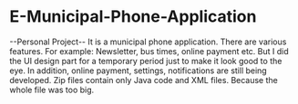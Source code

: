 # E-Municipal-Phone-Application
--Personal Project--
It is a municipal phone application. There are various features. For example: Newsletter, bus times, online payment etc. But I did the UI design part for a temporary period just to make it look good to the eye. In addition, online payment, settings, notifications are still being developed. Zip files contain only Java code and XML files. Because the whole file was too big.

